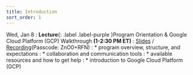 ```yaml
---
title: Introduction
sort_order: 1
---
```


Wed, Jan 8
: **Lecture**{: .label .label-purple }Program Orientation & Google Cloud Platform (GCP) Walkthrough **(1-2:30 PM ET)**
: [Slides](https://drive.google.com/file/d/1XW3dlg-f-vdCLpFvuClUBSTkGtRkoViG/view?usp=drive_link) / [Recording](https://vectorinstitute.zoom.us/rec/play/6ErBdX9rb0jf0m5KyiKXvrReR-POupZI4sUwZp4IUzzp9aikwjh-WyKU3_zRYJGdglPhjVng0iy1DQbm.LCxtnZYB8NWEc7eU?pwd=Z7grbcXZlSf_6JGl_3eceG1z1HLnTxyM)(Passcode: ZnO0+RFN)
: * program overview, structure, and expectations
: * collaboration and communication tools
: * available resources and how to get help
: * introduction to Google Cloud Platform (GCP)